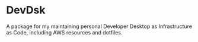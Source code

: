 # DevDsk
A package for my maintaining personal Developer Desktop as Infrastructure as Code, including AWS resources and dotfiles.
